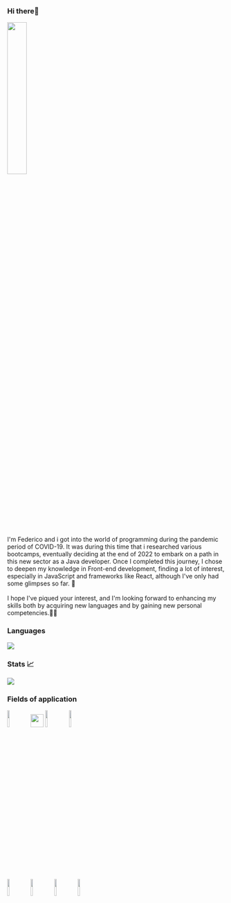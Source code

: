  ### Hi there👋 
<img text-align="center" width="30%" src="https://github.com/Federico-Z96/Federico-Z96/assets/124045425/15a3b122-3032-4e03-9dcb-a45e28ab7ed8"  />
<br></br>
I'm Federico and i got into the world of programming during the pandemic period of COVID-19. It was during this time that i researched various bootcamps, eventually deciding at the end of 2022 to embark on a path in this new sector as a Java developer. Once I completed this journey, I chose to deepen my knowledge in Front-end development, finding a lot of interest, especially in JavaScript and frameworks like React, although I've only had some glimpses so far. 🙏
<br></br>
I hope I've piqued your interest, and I'm looking forward to enhancing my skills both by acquiring new languages and by gaining new personal competencies.🚀🚀


### Languages
<img src="https://github-readme-stats.vercel.app/api/top-langs?username=Federico-Z96"/>


### Stats 📈
<img src="https://github-readme-stats.vercel.app/api?username=Federico-Z96&show_icons=true"/>  

### Fields of application
<code><img width="10%" src="https://www.vectorlogo.zone/logos/java/java-horizontal.svg"></code>
<code><img width="30px" src="https://upload.vectorlogo.zone/logos/javascript/images/806c2e30-cf85-4b36-81bb-037049603c34.svg"></code>
<code><img width="10%" src="https://www.vectorlogo.zone/logos/w3_html5/w3_html5-ar21.svg"></code>
<code><img width="10%" src="https://www.vectorlogo.zone/logos/npmjs/npmjs-ar21.svg"></code>
<br />
<code><img width="10%" src="https://www.vectorlogo.zone/logos/w3_css/w3_css-ar21.svg"></code>
<code><img width="10%" src="https://www.vectorlogo.zone/logos/reactjs/reactjs-ar21.svg"></code>
<code><img width="10%" src="https://www.vectorlogo.zone/logos/canva/canva-ar21.svg"></code>
<code><img width="10%" src="https://www.vectorlogo.zone/logos/sass-lang/sass-lang-ar21.svg"></code>
<!--
**Federico-Z96/Federico-Z96** is a ✨ _special_ ✨ repository because its `README.md` (this file) appears on your GitHub profile.

Here are some ideas to get you started:
- 🔭 I’m currently working on ...
- 🌱 I’m currently learning ...
- 👯 I’m looking to collaborate on ...
- 🤔 I’m looking for help with ...
- 💬 Ask me about ...
- 📫 How to reach me: ...
- 😄 Pronouns: ...
- ⚡ Fun fact: ...

-->
